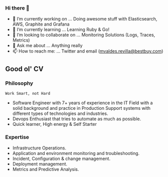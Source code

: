 ### Hi there 👋

- 🔭 I’m currently working on ... Doing awesome stuff with Elasticsearch, AWS, Graphite and Grafana
- 🌱 I’m currently learning ...  Learning Ruby & Go!
- 👯 I’m looking to collaborate on ... Monitoring Solutions (Logs, Traces, Metrics)
- 💬 Ask me about ... Anything really
- 📫 How to reach me: ... Twitter and email (mvaldes.revilla@bestbuy.com)

## Good ol' CV

### Philosophy
`Work Smart, not Hard`

- Software Engineer with 7+ years of experience in the IT Field with a solid background and practice in Production Support systems with different types of technologies and industries.
- Devops Enthusiast that tries to automate as much as possible.
- Quick learner, High energy & Self Starter


### Expertise
- Infrastructure Operations.
- Application and environment monitoring and troubleshooting.
- Incident, Configuration & change management. 
- Deployment management. 
- Metrics and Predictive Analysis.



